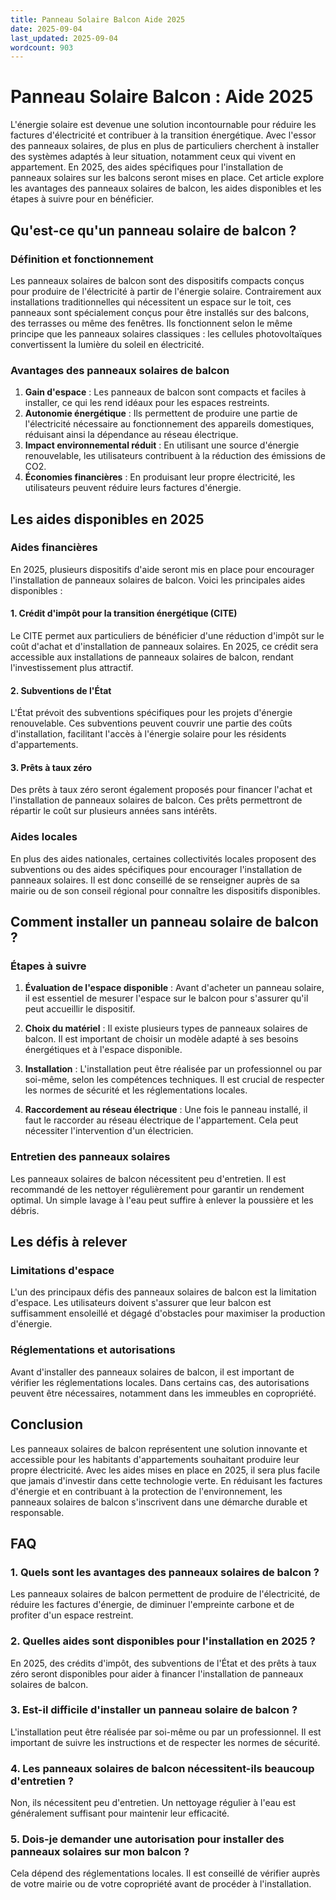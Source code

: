 ```yaml
---
title: Panneau Solaire Balcon Aide 2025
date: 2025-09-04
last_updated: 2025-09-04
wordcount: 903
---
```


# Panneau Solaire Balcon : Aide 2025

L'énergie solaire est devenue une solution incontournable pour réduire les factures d'électricité et contribuer à la transition énergétique. Avec l'essor des panneaux solaires, de plus en plus de particuliers cherchent à installer des systèmes adaptés à leur situation, notamment ceux qui vivent en appartement. En 2025, des aides spécifiques pour l'installation de panneaux solaires sur les balcons seront mises en place. Cet article explore les avantages des panneaux solaires de balcon, les aides disponibles et les étapes à suivre pour en bénéficier.

## Qu'est-ce qu'un panneau solaire de balcon ?

### Définition et fonctionnement

Les panneaux solaires de balcon sont des dispositifs compacts conçus pour produire de l'électricité à partir de l'énergie solaire. Contrairement aux installations traditionnelles qui nécessitent un espace sur le toit, ces panneaux sont spécialement conçus pour être installés sur des balcons, des terrasses ou même des fenêtres. Ils fonctionnent selon le même principe que les panneaux solaires classiques : les cellules photovoltaïques convertissent la lumière du soleil en électricité.

### Avantages des panneaux solaires de balcon

1. **Gain d'espace** : Les panneaux de balcon sont compacts et faciles à installer, ce qui les rend idéaux pour les espaces restreints.
2. **Autonomie énergétique** : Ils permettent de produire une partie de l'électricité nécessaire au fonctionnement des appareils domestiques, réduisant ainsi la dépendance au réseau électrique.
3. **Impact environnemental réduit** : En utilisant une source d'énergie renouvelable, les utilisateurs contribuent à la réduction des émissions de CO2.
4. **Économies financières** : En produisant leur propre électricité, les utilisateurs peuvent réduire leurs factures d'énergie.

## Les aides disponibles en 2025

### Aides financières

En 2025, plusieurs dispositifs d'aide seront mis en place pour encourager l'installation de panneaux solaires de balcon. Voici les principales aides disponibles :

#### 1. **Crédit d'impôt pour la transition énergétique (CITE)**

Le CITE permet aux particuliers de bénéficier d'une réduction d'impôt sur le coût d'achat et d'installation de panneaux solaires. En 2025, ce crédit sera accessible aux installations de panneaux solaires de balcon, rendant l'investissement plus attractif.

#### 2. **Subventions de l'État**

L'État prévoit des subventions spécifiques pour les projets d'énergie renouvelable. Ces subventions peuvent couvrir une partie des coûts d'installation, facilitant l'accès à l'énergie solaire pour les résidents d'appartements.

#### 3. **Prêts à taux zéro**

Des prêts à taux zéro seront également proposés pour financer l'achat et l'installation de panneaux solaires de balcon. Ces prêts permettront de répartir le coût sur plusieurs années sans intérêts.

### Aides locales

En plus des aides nationales, certaines collectivités locales proposent des subventions ou des aides spécifiques pour encourager l'installation de panneaux solaires. Il est donc conseillé de se renseigner auprès de sa mairie ou de son conseil régional pour connaître les dispositifs disponibles.

## Comment installer un panneau solaire de balcon ?

### Étapes à suivre

1. **Évaluation de l'espace disponible** : Avant d'acheter un panneau solaire, il est essentiel de mesurer l'espace sur le balcon pour s'assurer qu'il peut accueillir le dispositif.
   
2. **Choix du matériel** : Il existe plusieurs types de panneaux solaires de balcon. Il est important de choisir un modèle adapté à ses besoins énergétiques et à l'espace disponible.

3. **Installation** : L'installation peut être réalisée par un professionnel ou par soi-même, selon les compétences techniques. Il est crucial de respecter les normes de sécurité et les réglementations locales.

4. **Raccordement au réseau électrique** : Une fois le panneau installé, il faut le raccorder au réseau électrique de l'appartement. Cela peut nécessiter l'intervention d'un électricien.

### Entretien des panneaux solaires

Les panneaux solaires de balcon nécessitent peu d'entretien. Il est recommandé de les nettoyer régulièrement pour garantir un rendement optimal. Un simple lavage à l'eau peut suffire à enlever la poussière et les débris.

## Les défis à relever

### Limitations d'espace

L'un des principaux défis des panneaux solaires de balcon est la limitation d'espace. Les utilisateurs doivent s'assurer que leur balcon est suffisamment ensoleillé et dégagé d'obstacles pour maximiser la production d'énergie.

### Réglementations et autorisations

Avant d'installer des panneaux solaires de balcon, il est important de vérifier les réglementations locales. Dans certains cas, des autorisations peuvent être nécessaires, notamment dans les immeubles en copropriété.

## Conclusion

Les panneaux solaires de balcon représentent une solution innovante et accessible pour les habitants d'appartements souhaitant produire leur propre électricité. Avec les aides mises en place en 2025, il sera plus facile que jamais d'investir dans cette technologie verte. En réduisant les factures d'énergie et en contribuant à la protection de l'environnement, les panneaux solaires de balcon s'inscrivent dans une démarche durable et responsable.

## FAQ

### 1. Quels sont les avantages des panneaux solaires de balcon ?

Les panneaux solaires de balcon permettent de produire de l'électricité, de réduire les factures d'énergie, de diminuer l'empreinte carbone et de profiter d'un espace restreint.

### 2. Quelles aides sont disponibles pour l'installation en 2025 ?

En 2025, des crédits d'impôt, des subventions de l'État et des prêts à taux zéro seront disponibles pour aider à financer l'installation de panneaux solaires de balcon.

### 3. Est-il difficile d'installer un panneau solaire de balcon ?

L'installation peut être réalisée par soi-même ou par un professionnel. Il est important de suivre les instructions et de respecter les normes de sécurité.

### 4. Les panneaux solaires de balcon nécessitent-ils beaucoup d'entretien ?

Non, ils nécessitent peu d'entretien. Un nettoyage régulier à l'eau est généralement suffisant pour maintenir leur efficacité.

### 5. Dois-je demander une autorisation pour installer des panneaux solaires sur mon balcon ?

Cela dépend des réglementations locales. Il est conseillé de vérifier auprès de votre mairie ou de votre copropriété avant de procéder à l'installation.